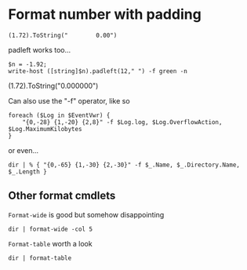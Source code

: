 ﻿# Format number with padding

	(1.72).ToString("        0.00")

padleft works too...

	$n = -1.92;
	write-host ([string]$n).padleft(12," ") -f green -n

(1.72).ToString("0.000000")

Can also use the "-f" operator, like so

	foreach ($Log in $EventVwr) {
		"{0,-28} {1,-20} {2,8}" -f $Log.log, $Log.OverflowAction, $Log.MaximumKilobytes
	}

or even...

	dir | % { "{0,-65} {1,-30} {2,-30}" -f $_.Name, $_.Directory.Name, $_.Length }

## Other format cmdlets

`Format-wide` is good but somehow disappointing

	dir | format-wide -col 5

`Format-table` worth a look

	dir | format-table